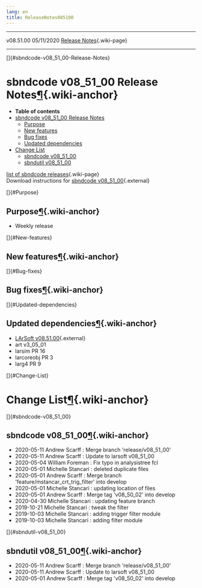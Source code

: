 ```yaml
---
lang: en
title: ReleaseNotes085100
---
```


  ----------- ------------ -- -- ------------------------------------------------------
  v08.51.00   05/11/2020         [Release Notes](ReleaseNotes085100.html){.wiki-page}
  ----------- ------------ -- -- ------------------------------------------------------

[]{#sbndcode-v08_51_00-Release-Notes}

sbndcode v08\_51\_00 Release Notes[¶](#sbndcode-v08_51_00-Release-Notes){.wiki-anchor}
======================================================================================

-   **Table of contents**
-   [sbndcode v08\_51\_00 Release
    Notes](#sbndcode-v08_51_00-Release-Notes)
    -   [Purpose](#Purpose)
    -   [New features](#New-features)
    -   [Bug fixes](#Bug-fixes)
    -   [Updated dependencies](#Updated-dependencies)
-   [Change List](#Change-List)
    -   [sbndcode v08\_51\_00](#sbndcode-v08_51_00)
    -   [sbndutil v08\_51\_00](#sbndutil-v08_51_00)

[list of sbndcode
releases](List_of_SBND_code_releases.html){.wiki-page}\
Download instructions for [sbndcode
v08\_51\_00](http://scisoft.fnal.gov/scisoft/bundles/sbnd/v08_51_00/sbndcode-v08_51_00.html){.external}

[]{#Purpose}

Purpose[¶](#Purpose){.wiki-anchor}
----------------------------------

-   Weekly release

[]{#New-features}

New features[¶](#New-features){.wiki-anchor}
--------------------------------------------

[]{#Bug-fixes}

Bug fixes[¶](#Bug-fixes){.wiki-anchor}
--------------------------------------

[]{#Updated-dependencies}

Updated dependencies[¶](#Updated-dependencies){.wiki-anchor}
------------------------------------------------------------

-   [LArSoft
    v08.51.00](https://cdcvs.fnal.gov/redmine/projects/larsoft/wiki/ReleaseNotes085100){.external}
-   art v3\_05\_01
-   larsim PR 16
-   larcoreobj PR 3
-   larg4 PR 9

[]{#Change-List}

Change List[¶](#Change-List){.wiki-anchor}
==========================================

[]{#sbndcode-v08_51_00}

sbndcode v08\_51\_00[¶](#sbndcode-v08_51_00){.wiki-anchor}
----------------------------------------------------------

-   2020-05-11 Andrew Scarff : Merge branch \'release/v08\_51\_00\'
-   2020-05-11 Andrew Scarff : Update to larsoft v08\_51\_00
-   2020-05-04 William Foreman : Fix typo in analysistree fcl
-   2020-05-01 Michelle Stancari : deleted duplicate files
-   2020-05-01 Andrew Scarff : Merge branch
    \'feature/mstancar\_crt\_trig\_filter\' into develop
-   2020-05-01 Michelle Stancari : updating location of files
-   2020-05-01 Andrew Scarff : Merge tag \'v08\_50\_02\' into develop
-   2020-04-30 Michelle Stancari : updating feature branch
-   2019-10-21 Michelle Stancari : tweak the filter
-   2019-10-03 Michelle Stancari : adding trigger filter module
-   2019-10-03 Michelle Stancari : adding filter module

[]{#sbndutil-v08_51_00}

sbndutil v08\_51\_00[¶](#sbndutil-v08_51_00){.wiki-anchor}
----------------------------------------------------------

-   2020-05-11 Andrew Scarff : Merge branch \'release/v08\_51\_00\'
-   2020-05-11 Andrew Scarff : Update to larsoft v08\_51\_00
-   2020-05-01 Andrew Scarff : Merge tag \'v08\_50\_02\' into develop
